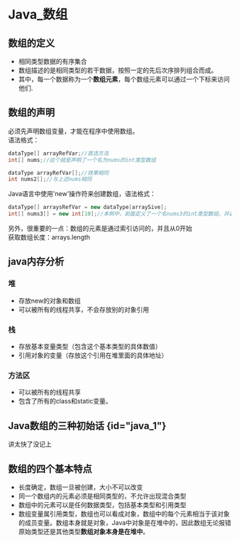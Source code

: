 # Java_数组

## 数组的定义
- 相同类型数据的有序集合
- 数组描述的是相同类型的若干数据，按照一定的先后次序排列组合而成。
- 其中，每一个数据称为一个**数组元素**，每个数组元素可以通过一个下标来访问他们.

## 数组的声明
必须先声明数组变量，才能在程序中使用数组。<br>
语法格式：
```java
dataType[] arrayRefVar;//首选方法
int[] nums;//这个就是声明了一个名为nums的int类型数组

dataType arrayRefVar[];//效果相同
int nums2[];//与上述nums相同

```
Java语言中使用'new'操作符来创建数组，语法格式：
```java
dataType[] arraysRefVar = new dataType[arraySive];
int[] nums3[] = new int[10];//本例中，前面定义了一个名nums3的int类型数组，并通过new创建对象和分配内存;int[]表示每个元素是一个整数；new关键字用来为nums3分配内存。它为这个数组分配了大小为10的空间，也就是说，nums3[10]可以存放10个一维整数数组元素。

```

另外，很重要的一点：数组的元素是通过索引访问的，并且从0开始<br>
获取数组长度：arrays.length

## java内存分析
### 堆
- 存放new的对象和数组
- 可以被所有的线程共享，不会存放别的对象引用

### 栈
- 存放基本变量类型（包含这个基本类型的具体数值）
- 引用对象的变量（存放这个引用在堆里面的具体地址）

### 方法区
- 可以被所有的线程共享
- 包含了所有的class和static变量。


## Java数组的三种初始话 {id="java_1"}

讲太快了没记上

## 数组的四个基本特点
- 长度确定，数组一旦被创建，大小不可以改变
- 同一个数组内的元素必须是相同类型的，不允许出现混合类型
- 数组中的元素可以是任何数据类型，包括基本类型和引用类型
- 数组变量属引用类型，数组也可以看成对象，数组中的每个元素相当于该对象的成员变量。数组本身就是对象，Java中对象是在堆中的，因此数组无论报错原始类型还是其他类型**数组对象本身是在堆中**。
